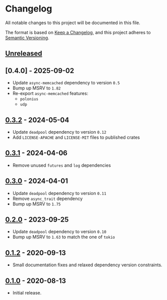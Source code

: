 # Changelog

All notable changes to this project will be documented in this file.

The format is based on [Keep a Changelog](https://keepachangelog.com/en/1.1.0/),
and this project adheres to [Semantic Versioning](https://semver.org/spec/v2.0.0.html).

<!-- next-header -->

## [Unreleased]

## [0.4.0] - 2025-09-02

- Update `async-memcached` dependency to version `0.5`
- Bump up MSRV to `1.82`
- Re-export `async-memcached` features:
    - `polonius`
    - `udp`

## [0.3.2] - 2024-05-04

- Update `deadpool` dependency to version `0.12`
- Add `LICENSE-APACHE` and `LICENSE-MIT` files to published crates

## [0.3.1] - 2024-04-06

- Remove unused `futures` and `log` dependencies

## [0.3.0] - 2024-04-01

- Update `deadpool` dependency to version `0.11`
- Remove `async_trait` dependency
- Bump up MSRV to `1.75`

## [0.2.0] - 2023-09-25

- Update `deadpool` dependency to version `0.10`
- Bump up MSRV to `1.63` to match the one of `tokio`

## [0.1.2] - 2020-09-13

- Small documentation fixes and relaxed dependency version constraints.

## [0.1.0] - 2020-08-13

- Initial release.

<!-- next-url -->
[Unreleased]: https://github.com/deadpool-rs/deadpool/compare/deadpool-memcached-v0.3.2...HEAD
[0.3.2]: https://github.com/deadpool-rs/deadpool/compare/deadpool-memcached-v0.3.1...deadpool-memcached-v0.3.2
[0.3.1]: https://github.com/deadpool-rs/deadpool/compare/deadpool-memcached-v0.3.0...deadpool-memcached-v0.3.1
[0.3.0]: https://github.com/deadpool-rs/deadpool/compare/deadpool-memcached-v0.2.0...deadpool-memcached-v0.3.0
[0.2.0]: https://github.com/deadpool-rs/deadpool/compare/deadpool-memcached-v0.1.2...deadpool-memcached-v0.2.0
[0.1.2]: https://github.com/deadpool-rs/deadpool/compare/deadpool-memcached-v0.1.0...deadpool-memcached-v0.1.2
[0.1.0]: https://github.com/deadpool-rs/deadpool/deadpool-memcached-v0.1.0
